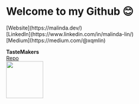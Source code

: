 
# Welcome to my Github 😊 #

<table>
  <tr>
    [Website](https://malinda.dev/)
    <br>
    [LinkedIn](https://www.linkedin.com/in/malinda-lin/)
    <br>
    [Medium](https://medium.com/@xqmlin)
    <br>
  </tr>
  <tr>

**TasteMakers**
<br>
[Repo](https://github.com/tastemakers-node-feratu/capstone1)
<br>
<img src="https://github.com/tastemakers-node-feratu/capstone1/blob/master/quickdemo.gif" width="100">
  <tr>

</table>
